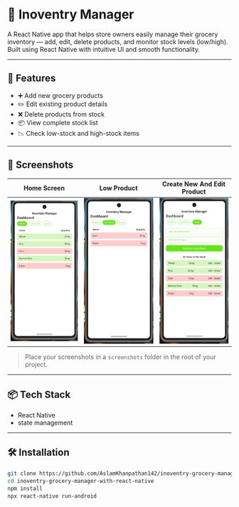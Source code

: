 # 🛒 Inoventry Manager

A React Native app that helps store owners easily manage their grocery inventory — add, edit, delete products, and monitor stock levels (low/high). Built using React Native with intuitive UI and smooth functionality.

---

## 📱 Features

- ➕ Add new grocery products
- ✏️ Edit existing product details
- ❌ Delete products from stock
- 📦 View complete stock list
- 📉 Check low-stock and high-stock items

---

## 📸 Screenshots

| Home Screen | Low Product | Create New And Edit Product |
|-------------|-------------|--------------|
| ![Home](screenshorts/allItem.png) | ![Add](screenshorts/lowItem.png) | ![Edit](screenshorts/create.png) |

> Place your screenshots in a `screenshots` folder in the root of your project.

---



## 📦 Tech Stack

- React Native
- state management

---

## 🛠️ Installation

```bash
git clone https://github.com/AslamKhanpathan142/inoventry-grocery-manager-with-react-native.git
cd inoventry-grocery-manager-with-react-native
npm install
npx react-native run-android
